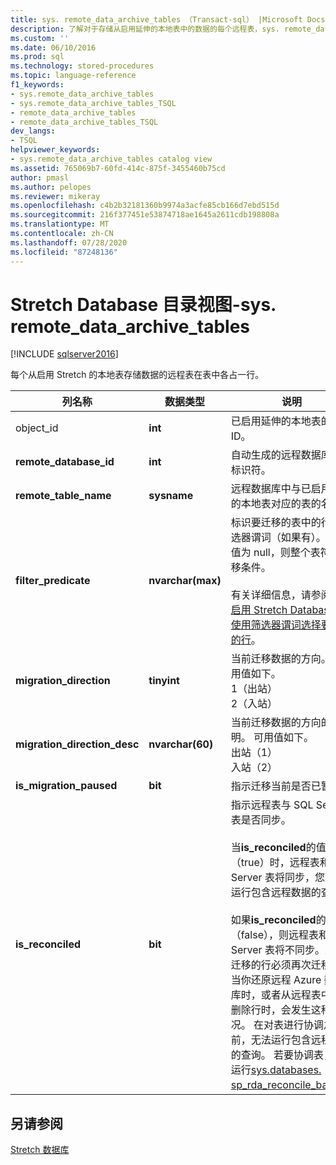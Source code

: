 ```yaml
---
title: sys. remote_data_archive_tables （Transact-sql） |Microsoft Docs
description: 了解对于存储从启用延伸的本地表中的数据的每个远程表，sys. remote_data_archive_tables 包含一行。
ms.custom: ''
ms.date: 06/10/2016
ms.prod: sql
ms.technology: stored-procedures
ms.topic: language-reference
f1_keywords:
- sys.remote_data_archive_tables
- sys.remote_data_archive_tables_TSQL
- remote_data_archive_tables
- remote_data_archive_tables_TSQL
dev_langs:
- TSQL
helpviewer_keywords:
- sys.remote_data_archive_tables catalog view
ms.assetid: 765069b7-60fd-414c-875f-3455460b75cd
author: pmasl
ms.author: pelopes
ms.reviewer: mikeray
ms.openlocfilehash: c4b2b32181360b9974a3acfe85cb166d7ebd515d
ms.sourcegitcommit: 216f377451e53874718ae1645a2611cdb198808a
ms.translationtype: MT
ms.contentlocale: zh-CN
ms.lasthandoff: 07/28/2020
ms.locfileid: "87248136"
---
```

# <a name="stretch-database-catalog-views---sysremote_data_archive_tables"></a>Stretch Database 目录视图-sys. remote_data_archive_tables
[!INCLUDE [sqlserver2016](../../includes/applies-to-version/sqlserver2016.md)]

  每个从启用 Stretch 的本地表存储数据的远程表在表中各占一行。  
  
|列名称|数据类型|说明|  
|-----------------|---------------|-----------------|  
|object_id|**int**|已启用延伸的本地表的对象 ID。|  
|**remote_database_id**|**int**|自动生成的远程数据库本地标识符。|  
|**remote_table_name**|**sysname**|远程数据库中与已启用延伸的本地表对应的表的名称。|  
|**filter_predicate**|**nvarchar(max)**|标识要迁移的表中的行的筛选器谓词（如果有）。 如果值为 null，则整个表符合迁移条件。<br /><br /> 有关详细信息，请参阅为[表启用 Stretch Database](../../sql-server/stretch-database/enable-stretch-database-for-a-table.md)和[使用筛选器谓词选择要迁移的行](~/sql-server/stretch-database/select-rows-to-migrate-by-using-a-filter-function-stretch-database.md)。|  
|**migration_direction**|**tinyint**|当前迁移数据的方向。 可用值如下。<br/>1（出站）<br/>2（入站）|  
|**migration_direction_desc**|**nvarchar(60)**|当前迁移数据的方向的说明。 可用值如下。<br/>出站（1）<br/>入站（2）|  
|**is_migration_paused**|**bit**|指示迁移当前是否已暂停。|  
|**is_reconciled**|**bit**| 指示远程表与 SQL Server 表是否同步。<br/><br/>当**is_reconciled**的值为1（true）时，远程表和 SQL Server 表将同步，您可以运行包含远程数据的查询。<br/><br/>如果**is_reconciled**的值为0（false），则远程表和 SQL Server 表将不同步。最近迁移的行必须再次迁移。 当你还原远程 Azure 数据库时，或者从远程表中手动删除行时，会发生这种情况。 在对表进行协调之前，无法运行包含远程数据的查询。 若要协调表，请运行[sys.databases. sp_rda_reconcile_batch](../../relational-databases/system-stored-procedures/sys-sp-rda-reconcile-batch-transact-sql.md)。 |  
  
## <a name="see-also"></a>另请参阅  
 [Stretch 数据库](../../sql-server/stretch-database/stretch-database.md)  
  
  

